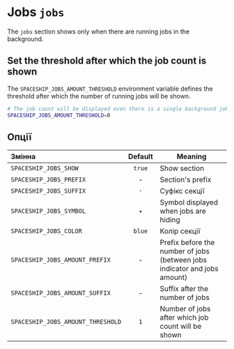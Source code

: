 # Jobs `jobs`

The `jobs` section shows only when there are running jobs in the background.

## Set the threshold after which the job count is shown

The `SPACESHIP_JOBS_AMOUNT_THRESHOLD` environment variable defines the threshold after which the number of running jobs will be shown.

```zsh title=".zshrc"
# The job count will be displayed even there is a single background job
SPACESHIP_JOBS_AMOUNT_THRESHOLD=0
```

## Опції

| Змінна                            | Default | Meaning                                                                   |
|:--------------------------------- |:-------:| ------------------------------------------------------------------------- |
| `SPACESHIP_JOBS_SHOW`             | `true`  | Show section                                                              |
| `SPACESHIP_JOBS_PREFIX`           |    -    | Section's prefix                                                          |
| `SPACESHIP_JOBS_SUFFIX`           |   `·`   | Суфікс секції                                                             |
| `SPACESHIP_JOBS_SYMBOL`           |   `✦`   | Symbol displayed when jobs are hiding                                     |
| `SPACESHIP_JOBS_COLOR`            | `blue`  | Колір секції                                                              |
| `SPACESHIP_JOBS_AMOUNT_PREFIX`    |    -    | Prefix before the number of jobs (between jobs indicator and jobs amount) |
| `SPACESHIP_JOBS_AMOUNT_SUFFIX`    |    -    | Suffix after the number of jobs                                           |
| `SPACESHIP_JOBS_AMOUNT_THRESHOLD` |   `1`   | Number of jobs after which job count will be shown                        |
